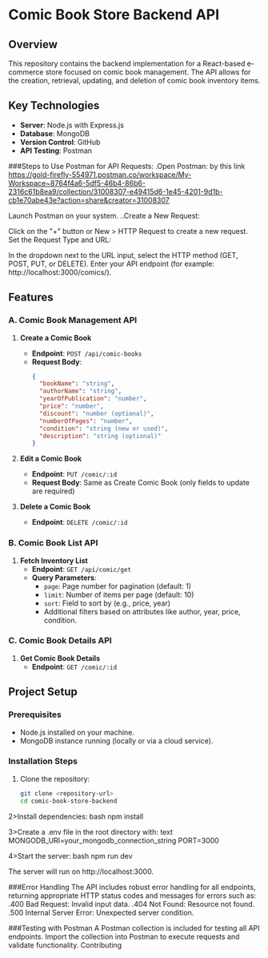# Comic Book Store Backend API

## Overview

This repository contains the backend implementation for a React-based e-commerce store focused on comic book management. The API allows for the creation, retrieval, updating, and deletion of comic book inventory items.

## Key Technologies

- **Server**: Node.js with Express.js
- **Database**: MongoDB
- **Version Control**: GitHub
- **API Testing**: Postman

###Steps to Use Postman for API Requests:
.Open Postman: by this link https://gold-firefly-554971.postman.co/workspace/My-Workspace~8764f4a6-5df5-46b4-86b6-2316c61b8ea9/collection/31008307-e49415d6-1e45-4201-9d1b-cb1e70abe43e?action=share&creator=31008307

Launch Postman on your system.
..Create a New Request:

Click on the "+" button or New > HTTP Request to create a new request.
Set the Request Type and URL:

In the dropdown next to the URL input, select the HTTP method (GET, POST, PUT, or DELETE).
Enter your API endpoint (for example: http://localhost:3000/comics/).

## Features

### A. Comic Book Management API

1. **Create a Comic Book**
   - **Endpoint**: `POST /api/comic-books`
   - **Request Body**:
     ```json
     {
       "bookName": "string",
       "authorName": "string",
       "yearOfPublication": "number",
       "price": "number",
       "discount": "number (optional)",
       "numberOfPages": "number",
       "condition": "string (new or used)",
       "description": "string (optional)"
     }
     ```

2. **Edit a Comic Book**
   - **Endpoint**: `PUT /comic/:id`
   - **Request Body**: Same as Create Comic Book (only fields to update are required)

3. **Delete a Comic Book**
   - **Endpoint**: `DELETE /comic/:id`

### B. Comic Book List API

1. **Fetch Inventory List**
   - **Endpoint**: `GET /api/comic/get`
   - **Query Parameters**:
     - `page`: Page number for pagination (default: 1)
     - `limit`: Number of items per page (default: 10)
     - `sort`: Field to sort by (e.g., price, year)
     - Additional filters based on attributes like author, year, price, condition.

### C. Comic Book Details API

1. **Get Comic Book Details**
   - **Endpoint**: `GET /comic/:id`

## Project Setup

### Prerequisites

- Node.js installed on your machine.
- MongoDB instance running (locally or via a cloud service).

### Installation Steps

1. Clone the repository:
   ```bash
   git clone <repository-url>
   cd comic-book-store-backend

2>Install dependencies:
bash
npm install

3>Create a .env file in the root directory with:
text
MONGODB_URI=your_mongodb_connection_string
PORT=3000

4>Start the server:
bash
npm run dev

The server will run on http://localhost:3000.

###Error Handling
The API includes robust error handling for all endpoints, returning appropriate HTTP status codes and messages for errors such as:
.400 Bad Request: Invalid input data.
.404 Not Found: Resource not found.
.500 Internal Server Error: Unexpected server condition.

###Testing with Postman
A Postman collection is included for testing all API endpoints. Import the collection into Postman to execute requests and validate functionality.
Contributing
